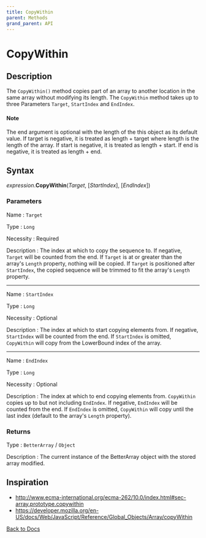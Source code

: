 ```yaml
---
title: CopyWithin
parent: Methods
grand_parent: API
---
```


# CopyWithin

## Description
The `CopyWithin()` method copies part of an array to another location in the same array without modifying its length. The `CopyWithin` method takes up to three Parameters `Target`, `StartIndex` and `EndIndex`.

#### Note
The end argument is optional with the length of the this object as its default value. If target is negative, it is treated as length + target where length is the length of the array. If start is negative, it is treated as length + start. If end is negative, it is treated as length + end.


## Syntax

*expression*.**CopyWithin**(*Target*, [*StartIndex*], [*EndIndex*])

### Parameters

Name 
: `Target`

Type
: `Long`

Necessity
: Required

Description
: The index at which to copy the sequence to. If negative, `Target` will be counted from the end. If `Target` is at or greater than the array's `Length` property, nothing will be copied. If `Target` is positioned after `StartIndex`, the copied sequence will be trimmed to fit the array's `Length` property.

---

Name
: `StartIndex`

Type
: `Long`

Necessity
: Optional

Description
: The index at which to start copying elements from. If negative, `StartIndex` will be counted from the end. If `StartIndex` is omitted, `CopyWithin` will copy from the LowerBound index of the array. 

---

Name
: `EndIndex`

Type
: `Long`

Necessity
: Optional

Description
: The index at which to end copying elements from. `CopyWithin` copies up to but not including `EndIndex`. If negative, `EndIndex` will be counted from the end.
If `EndIndex` is omitted, `CopyWithin` will copy until the last index (default to the array's `Length` property).

### Returns

Type
: `BetterArray` / `Object`

Description
: The current instance of the BetterArray object with the stored array modified. 


## Inspiration
* <http://www.ecma-international.org/ecma-262/10.0/index.html#sec-array.prototype.copywithin>
* <https://developer.mozilla.org/en-US/docs/Web/JavaScript/Reference/Global_Objects/Array/copyWithin>


[Back to Docs](https://senipah.github.io/VBA-Better-Array/)